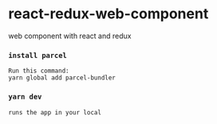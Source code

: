 # react-redux-web-component
web component with react and redux

### `install parcel`
    Run this command:
    yarn global add parcel-bundler

### `yarn dev`
    runs the app in your local